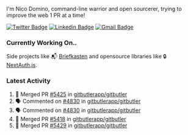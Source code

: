 
I'm Nico Domino, command-line warrior and open sourcerer, trying to improve the web 1 PR at a time!

[![Twitter Badge](https://img.shields.io/badge/-@ndom91-1ca0f1?style=flat-square&labelColor=1ca0f1&logo=twitter&logoColor=white&link=https://twitter.com/ndom91)](https://twitter.com/ndom91) [![Linkedin Badge](https://img.shields.io/badge/-ndom91-blue?style=flat-square&logo=Linkedin&logoColor=white&link=https://www.linkedin.com/in/ndom91/)](https://www.linkedin.com/in/ndom91/) [![Gmail Badge](https://img.shields.io/badge/-yo@ndo.dev-c14438?style=flat-square&logo=mail.ru&logoColor=white&link=mailto:yo@ndo.dev)](mailto:yo@ndo.dev)

### Currently Working On..

Side projects like 📬 [Briefkasten](https://briefkastenhq.com) and opensource libraries like 🔒 [NextAuth.js](https://github.com/nextauthjs/next-auth).

<!--START_SECTION_PROFILE_VIEWS:readme-info-->
<!--END_SECTION_PROFILE_VIEWS:readme-info-->

<!--START_SECTION_DAILY_COMMIT:readme-info-->
<!--END_SECTION_DAILY_COMMIT:readme-info-->

<!--START_SECTION_WEEKLY_COMMIT:readme-info-->
<!--END_SECTION_WEEKLY_COMMIT:readme-info-->

### Latest Activity

<!--START_SECTION:activity-->
1. 🎉 Merged PR [#5425](https://github.com/gitbutlerapp/gitbutler/pull/5425) in [gitbutlerapp/gitbutler](https://github.com/gitbutlerapp/gitbutler)
2. 🗣 Commented on [#4830](https://github.com/gitbutlerapp/gitbutler/issues/4830#issuecomment-2456535803) in [gitbutlerapp/gitbutler](https://github.com/gitbutlerapp/gitbutler)
3. 🗣 Commented on [#4830](https://github.com/gitbutlerapp/gitbutler/issues/4830#issuecomment-2455511082) in [gitbutlerapp/gitbutler](https://github.com/gitbutlerapp/gitbutler)
4. 🎉 Merged PR [#5418](https://github.com/gitbutlerapp/gitbutler/pull/5418) in [gitbutlerapp/gitbutler](https://github.com/gitbutlerapp/gitbutler)
5. 🎉 Merged PR [#5429](https://github.com/gitbutlerapp/gitbutler/pull/5429) in [gitbutlerapp/gitbutler](https://github.com/gitbutlerapp/gitbutler)
<!--END_SECTION:activity-->
